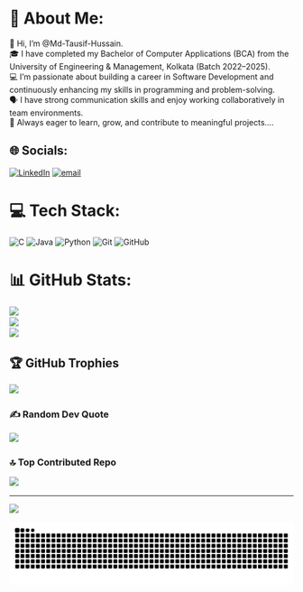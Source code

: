 # 💫 About Me:
👋 Hi, I’m @Md-Tausif-Hussain.<br>
🎓 I have completed my Bachelor of Computer Applications (BCA) from the University of Engineering & Management, Kolkata (Batch 2022–2025).<br>
💻 I’m passionate about building a career in Software Development and continuously enhancing my skills in programming and problem-solving.<br>
🗣️ I have strong communication skills and enjoy working collaboratively in team environments.<br>
🚀 Always eager to learn, grow, and contribute to meaningful projects....

## 🌐 Socials:
[![LinkedIn](https://img.shields.io/badge/LinkedIn-%230077B5.svg?logo=linkedin&logoColor=white)](https://linkedin.com/in/mdtausifhussain/) [![email](https://img.shields.io/badge/Email-D14836?logo=gmail&logoColor=white)](mailto:mdtausifhussain.dev@gmail.com) 

# 💻 Tech Stack:
![C](https://img.shields.io/badge/c-%2300599C.svg?style=for-the-badge&logo=c&logoColor=white) ![Java](https://img.shields.io/badge/java-%23ED8B00.svg?style=for-the-badge&logo=openjdk&logoColor=white) ![Python](https://img.shields.io/badge/python-3670A0?style=for-the-badge&logo=python&logoColor=ffdd54) ![Git](https://img.shields.io/badge/git-%23F05033.svg?style=for-the-badge&logo=git&logoColor=white) ![GitHub](https://img.shields.io/badge/github-%23121011.svg?style=for-the-badge&logo=github&logoColor=white)
# 📊 GitHub Stats:
![](https://github-readme-stats.vercel.app/api?username=Md-Tausif-Hussain&theme=dark&hide_border=false&include_all_commits=false&count_private=false)<br/>
![](https://nirzak-streak-stats.vercel.app/?user=Md-Tausif-Hussain&theme=dark&hide_border=false)<br/>
![](https://github-readme-stats.vercel.app/api/top-langs/?username=Md-Tausif-Hussain&theme=dark&hide_border=false&include_all_commits=false&count_private=false&layout=compact)

## 🏆 GitHub Trophies
![](https://github-profile-trophy.vercel.app/?username=Md-Tausif-Hussain&theme=radical&no-frame=false&no-bg=true&margin-w=4)

### ✍️ Random Dev Quote
![](https://quotes-github-readme.vercel.app/api?type=horizontal&theme=radical)

### 🔝 Top Contributed Repo
![](https://github-contributor-stats.vercel.app/api?username=Md-Tausif-Hussain&limit=5&theme=dark&combine_all_yearly_contributions=true)

---
[![](https://visitcount.itsvg.in/api?id=Md-Tausif-Hussain&icon=0&color=0)](https://visitcount.itsvg.in)

<!-- Proudly created with GPRM ( https://gprm.itsvg.in ) -->


  <picture>
  <source media="(prefers-color-scheme: dark)" srcset="https://raw.githubusercontent.com/Md-Tausif-Hussain/Md-Tausif-Hussain/output/github-snake-dark.svg" />
  <source media="(prefers-color-scheme: light)" srcset="https://raw.githubusercontent.com/Md-Tausif-Hussain/Md-Tausif-Hussain/output/github-snake.svg" />
  <img alt="github-snake" src="https://raw.githubusercontent.com/Md-Tausif-Hussain/Md-Tausif-Hussain/output/github-snake.svg" />
</picture>
